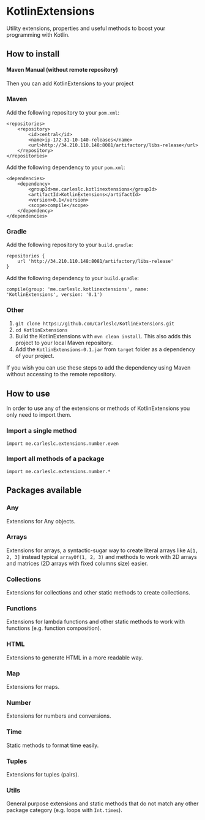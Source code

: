 # KotlinExtensions
Utility extensions, properties and useful methods to boost your programming with Kotlin.

## How to install

#### Maven Manual (without remote repository)

Then you can add KotlinExtensions to your project 

### Maven
Add the following repository to your `pom.xml`:
```
<repositories>
    <repository>
        <id>central</id>
        <name>ip-172-31-10-140-releases</name>
        <url>http://34.210.110.148:8081/artifactory/libs-release</url>
    </repository>
</repositories>
```

Add the following dependency to your `pom.xml`:
```
<dependencies>
    <dependency>
        <groupId>me.carleslc.kotlinextensions</groupId>
        <artifactId>KotlinExtensions</artifactId>
        <version>0.1</version>
        <scope>compile</scope>
    </dependency>
</dependencies>
```

### Gradle

Add the following repository to your `build.gradle`:

```
repositories {
    url 'http://34.210.110.148:8081/artifactory/libs-release'
}
```

Add the following dependency to your `build.gradle`:
```
compile(group: 'me.carleslc.kotlinextensions', name: 'KotlinExtensions', version: '0.1')
```

### Other

1. `git clone https://github.com/Carleslc/KotlinExtensions.git`
2. `cd KotlinExtensions`
3. Build the KotlinExtensions with `mvn clean install`. This also adds this project to your local Maven repository.
4. Add the `KotlinExtensions-0.1.jar` from `target` folder as a dependency of your project.

If you wish you can use these steps to add the dependency using Maven without accessing to the remote repository.

## How to use

In order to use any of the extensions or methods of KotlinExtensions you only need to import them.

### Import a single method
`import me.carleslc.extensions.number.even`

### Import all methods of a package
`import me.carleslc.extensions.number.*`

## Packages available

### Any
Extensions for Any objects.

### Arrays
Extensions for arrays, a syntactic-sugar way to create literal arrays like `A[1, 2, 3]` instead typical `arrayOf(1, 2, 3)`
and methods to work with 2D arrays and matrices (2D arrays with fixed columns size) easier.

### Collections
Extensions for collections and other static methods to create collections.

### Functions
Extensions for lambda functions and other static methods to work with functions (e.g. function composition).

### HTML
Extensions to generate HTML in a more readable way.

### Map
Extensions for maps.

### Number
Extensions for numbers and conversions.

### Time
Static methods to format time easily.

### Tuples
Extensions for tuples (pairs).

### Utils
General purpose extensions and static methods that do not match any other package category (e.g. loops with `Int.times`).
